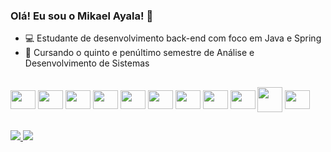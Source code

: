 ### Olá! Eu sou o Mikael Ayala! 👋

- 💻 Estudante de desenvolvimento back-end com foco em Java e Spring
- 📒 Cursando o quinto e penúltimo semestre de Análise e Desenvolvimento de Sistemas

##

<div style="display: inline-block">
  <img align="center" src="https://cdn.jsdelivr.net/gh/devicons/devicon/icons/java/java-original.svg" height="30" width="40" />
  <img align="center" src="https://cdn.jsdelivr.net/gh/devicons/devicon/icons/spring/spring-original.svg" height="30" width="40" />
  <img align="center" src="https://cdn.jsdelivr.net/gh/devicons/devicon/icons/oracle/oracle-original.svg" height="30" width="40" />
  <img align="center" src="https://cdn.jsdelivr.net/gh/devicons/devicon@latest/icons/postgresql/postgresql-original.svg" height="30" width="40" />
  <img align="center" src="https://cdn.jsdelivr.net/gh/devicons/devicon/icons/html5/html5-original.svg" height="30" width="40" />
  <img align="center" src="https://cdn.jsdelivr.net/gh/devicons/devicon/icons/css3/css3-original.svg" height="30" width="40" />
  <img align="center" src="https://cdn.jsdelivr.net/gh/devicons/devicon/icons/sass/sass-original.svg" height="30" width="40" />
  <img align="center" src="https://cdn.jsdelivr.net/gh/devicons/devicon/icons/javascript/javascript-original.svg" height="30" width="40" />
  <img align="center" src="https://cdn.jsdelivr.net/gh/devicons/devicon/icons/typescript/typescript-original.svg" height="30" width="40" />
  <img align="center" src="https://cdn.jsdelivr.net/gh/devicons/devicon@latest/icons/angular/angular-original.svg" height="40" width="40" />  
  <img align="center" src="https://cdn.jsdelivr.net/gh/devicons/devicon/icons/react/react-original.svg" height="30" width="40" />
</div>

##

<div>
   <a href="https://www.linkedin.com/in/mikael-ayala/" target="_blank">
    <img src="https://img.shields.io/badge/LinkedIn-0077B5?style=for-the-badge&logo=linkedin&logoColor=white">
  </a>
  <a href="mailto:mikael.ayala.santos@gmail.com" target="_blank">
    <img src="https://img.shields.io/badge/Gmail-D14836?style=for-the-badge&logo=gmail&logoColor=white">
  </a>
</div>
